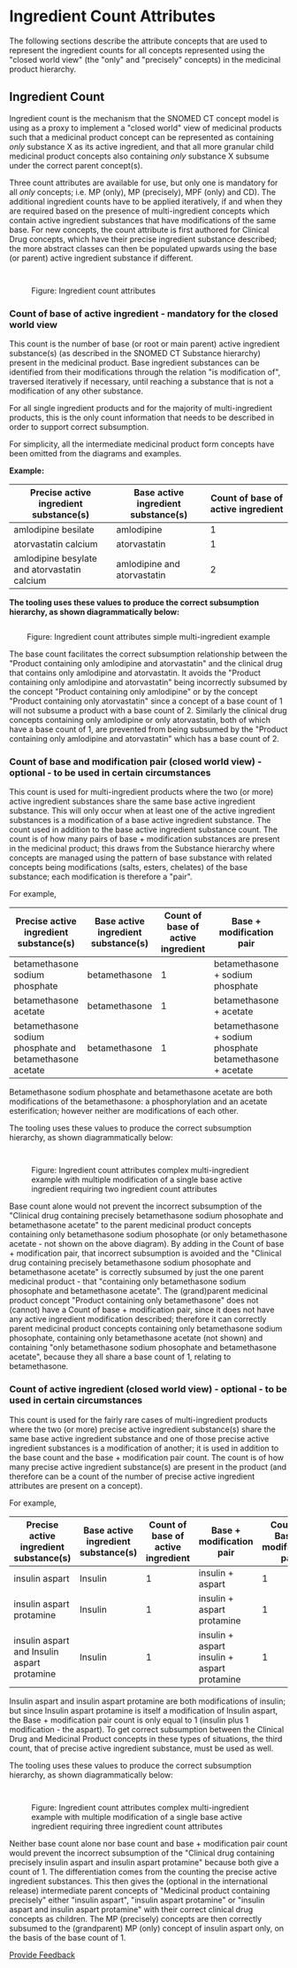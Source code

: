 # Ingredient Count Attributes

The following sections describe the attribute concepts that are used to represent the ingredient counts for all concepts represented using the "closed world view" (the "only" and "precisely" concepts) in the medicinal product hierarchy.

## **Ingredient Count**

Ingredient count is the mechanism that the SNOMED CT concept model is using as a proxy to implement a "closed world" view of medicinal products such that a medicinal product concept can be represented as containing _only_ substance X as its active ingredient, and that all more granular child medicinal product concepts also containing _only_ substance X subsume under the correct parent concept(s).

Three count attributes are available for use, but only one is mandatory for all _only_ concepts; i.e. MP (only), MP (precisely), MPF (only) and CD). The additional ingredient counts have to be applied iteratively, if and when they are required based on the presence of multi-ingredient concepts which contain active ingredient substances that have modifications of the same base. For new concepts, the count attribute is first authored for Clinical Drug concepts, which have their precise ingredient substance described; the more abstract classes can then be populated upwards using the base (or parent) active ingredient substance if different.

<figure><img src="../../../../../.gitbook/assets/Screenshot 2025-09-26 at 1.43.31 PM.png" alt=""><figcaption></figcaption></figure>

<figure><img src="../../../../../authoring/pharmaceutical-and-biologic-product/images/303923277.png" alt=""><figcaption><p>Figure: Ingredient count attributes</p></figcaption></figure>

### **Count of base of active ingredient - mandatory for the closed world view**

This count is the number of base (or root or main parent) active ingredient substance(s) (as described in the SNOMED CT Substance hierarchy) present in the medicinal product. Base ingredient substances can be identified from their modifications through the relation "is modification of", traversed iteratively if necessary, until reaching a substance that is not a modification of any other substance.

For all single ingredient products and for the majority of multi-ingredient products, this is the only count information that needs to be described in order to support correct subsumption.

For simplicity, all the intermediate medicinal product form concepts have been omitted from the diagrams and examples.

**Example:**

| Precise active ingredient substance(s)       | Base active ingredient substance(s) | Count of base of active ingredient |
| -------------------------------------------- | ----------------------------------- | ---------------------------------- |
| amlodipine besilate                          | amlodipine                          | 1                                  |
| atorvastatin calcium                         | atorvastatin                        | 1                                  |
| amlodipine besylate and atorvastatin calcium | amlodipine and atorvastatin         | 2                                  |

**The tooling uses these values to produce the correct subsumption hierarchy, as shown diagrammatically below:**

<figure><img src="../../../../../.gitbook/assets/Screenshot 2025-09-26 at 1.44.45 PM (1).png" alt=""><figcaption></figcaption></figure>

<p align="center">Figure: Ingredient count attributes simple multi-ingredient example</p>

The base count facilitates the correct subsumption relationship between the "Product containing only amlodipine and atorvastatin" and the clinical drug that contains only amlodipine and atorvastatin. It avoids the "Product containing only amlodipine and atorvastatin" being incorrectly subsumed by the concept "Product containing only amlodipine" or by the concept "Product containing only atorvastatin" since a concept of a base count of 1 will not subsume a product with a base count of 2. Similarly the clinical drug concepts containing only amlodipine or only atorvastatin, both of which have a base count of 1, are prevented from being subsumed by the "Product containing only amlodipine and atorvastatin" which has a base count of 2.

### **Count of base and modification pair (closed world view) - optional - to be used in certain circumstances**

This count is used for multi-ingredient products where the two (or more) active ingredient substances share the same base active ingredient substance. This will only occur when at least one of the active ingredient substances is a modification of a base active ingredient substance. The count used in addition to the base active ingredient substance count. The count is of how many pairs of base + modification substances are present in the medicinal product; this draws from the Substance hierarchy where concepts are managed using the pattern of base substance with related concepts being modifications (salts, esters, chelates) of the base substance; each modification is therefore a "pair".

For example,

| Precise active ingredient substance(s)                   | Base active ingredient substance(s) | Count of base of active ingredient | Base + modification pair                                 | Count of Base + modification pair |
| -------------------------------------------------------- | ----------------------------------- | ---------------------------------- | -------------------------------------------------------- | --------------------------------- |
| betamethasone sodium phosphate                           | betamethasone                       | 1                                  | betamethasone + sodium phosphate                         | 1                                 |
| betamethasone acetate                                    | betamethasone                       | 1                                  | betamethasone + acetate                                  | 1                                 |
| betamethasone sodium phosphate and betamethasone acetate | betamethasone                       | 1                                  | betamethasone + sodium phosphate betamethasone + acetate | 2                                 |

Betamethasone sodium phosphate and betamethasone acetate are both modifications of the betamethasone: a phosphorylation and an acetate esterification; however neither are modifications of each other.

The tooling uses these values to produce the correct subsumption hierarchy, as shown diagrammatically below:

<figure><img src="../../../../../.gitbook/assets/Screenshot 2025-09-26 at 1.46.52 PM.png" alt=""><figcaption></figcaption></figure>

<figure><img src="../../../../../authoring/pharmaceutical-and-biologic-product/images/303923273.png" alt=""><figcaption><p>Figure: Ingredient count attributes complex multi-ingredient example with multiple modification of a single base active ingredient requiring two ingredient count attributes</p></figcaption></figure>

Base count alone would not prevent the incorrect subsumption of the "Clinical drug containing precisely betamethasone sodium phosophate and betamethasone acetate" to the parent medicinal product concepts containing only betamethasone sodium phosophate (or only betamethasone acetate - not shown on the above diagram). By adding in the Count of base + modification pair, that incorrect subsumption is avoided and the "Clinical drug containing precisely betamethasone sodium phosophate and betamethasone acetate" is correctly subsumed by just the one parent medicinal product - that "containing only betamethasone sodium phosophate and betamethasone acetate". The (grand)parent medicinal product concept "Product containing only betamethasone" does not (cannot) have a Count of base + modification pair, since it does not have any active ingredient modification described; therefore it can correctly parent medicinal product concepts containing only betamethasone sodium phosophate, containing only betamethasone acetate (not shown) and containing "only betamethasone sodium phosophate and betamethasone acetate", because they all share a base count of 1, relating to betamethasone.

### **Count of active ingredient** (closed world view) - optional - to be used in certain circumstances

This count is used for the fairly rare cases of multi-ingredient products where the two (or more) precise active ingredient substance(s) share the same base active ingredient substance and one of those precise active ingredient substances is a modification of another; it is used in addition to the base count and the base + modification pair count. The count is of how many precise active ingredient substance(s) are present in the product (and therefore can be a count of the number of precise active ingredient attributes are present on a concept).

For example,

| Precise active ingredient substance(s)      | Base active ingredient substance(s) | Count of base of active ingredient | Base + modification pair                    | Count of Base + modification pair | Count of (precise) ingredient substance(s) |
| ------------------------------------------- | ----------------------------------- | ---------------------------------- | ------------------------------------------- | --------------------------------- | ------------------------------------------ |
| insulin aspart                              | Insulin                             | 1                                  | insulin + aspart                            | 1                                 | 1                                          |
| insulin aspart protamine                    | Insulin                             | 1                                  | insulin + aspart protamine                  | 1                                 | 1                                          |
| insulin aspart and Insulin aspart protamine | Insulin                             | 1                                  | insulin + aspart insulin + aspart protamine | 1                                 | 2                                          |

Insulin aspart and insulin aspart protamine are both modifications of insulin; but since Insulin aspart protamine is itself a modification of Insulin aspart, the Base + modification pair count is only equal to 1 (insulin plus 1 modification - the aspart). To get correct subsumption between the Clinical Drug and Medicinal Product concepts in these types of situations, the third count, that of precise active ingredient substance, must be used as well.

The tooling uses these values to produce the correct subsumption hierarchy, as shown diagrammatically below:

<figure><img src="../../../../../.gitbook/assets/Screenshot 2025-09-26 at 1.49.06 PM.png" alt=""><figcaption></figcaption></figure>

<figure><img src="../../../../../authoring/pharmaceutical-and-biologic-product/images/303923271.png" alt=""><figcaption><p>Figure: Ingredient count attributes complex multi-ingredient example with multiple modification of a single base active ingredient requiring three ingredient count attributes</p></figcaption></figure>

Neither base count alone nor base count and base + modification pair count would prevent the incorrect subsumption of the "Clinical drug containing precisely insulin aspart and insulin aspart protamine" because both give a count of 1. The differentiation comes from the counting the precise active ingredient substances. This then gives the (optional in the international release) intermediate parent concepts of "Medicinal product containing precisely" either "insulin aspart", "insulin aspart protamine" or "insulin aspart and insulin aspart protamine" with their correct clinical drug concepts as children. The MP (precisely) concepts are then correctly subsumed to the (grandparent) MP (only) concept of insulin aspart only, on the basis of the base count of 1.

<a href="https://docs.google.com/forms/d/e/1FAIpQLScTmbZIf0UEQwYDkY27EEWBkaiYkHSbR0_9DmFrMLXoQLyL7Q/viewform?usp=pp_url&#x26;entry.1767247133=SCT+Editorial+Guide&#x26;entry.670899847=Ingredient%20Count%20Attributes" class="button primary">Provide Feedback</a>
